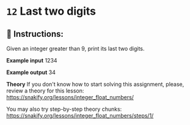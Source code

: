 # `12` Last two digits

## 📝 Instructions:

Given an integer greater than 9, print its last two digits.

**Example input**
1234

**Example output**
34

**Theory**
If you don't know how to start solving this assignment, please, review a theory for this lesson:
https://snakify.org/lessons/integer_float_numbers/

You may also try step-by-step theory chunks:
https://snakify.org/lessons/integer_float_numbers/steps/1/